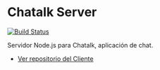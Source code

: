 # Chatalk Server

[![Build Status](https://travis-ci.org/Woomber/ChatalkServer.svg?branch=master)](https://travis-ci.org/Woomber/ChatalkServer)

Servidor Node.js para Chatalk, aplicación de chat.

* [Ver repositorio del Cliente](https://github.com/Woomber/ChatalkClient)